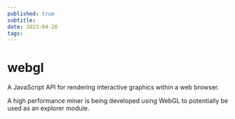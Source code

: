```yaml
---
published: true
subtitle:
date: 2023-04-26
tags: 
---
```


# webgl

A JavaScript API for rendering interactive graphics within a web browser.

A high performance miner is being developed using WebGL to potentially be used as an explorer module.